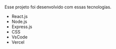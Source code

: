

Esse projeto foi desenvolvido com essas tecnologias.

- React.js
- Node.js
- Express.js
- CSS
- VsCode
- Vercel
